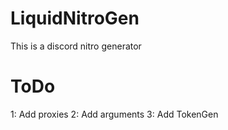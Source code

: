 # LiquidNitroGen
This is a discord nitro generator 

# ToDo
1: Add proxies
2: Add arguments
3: Add TokenGen


